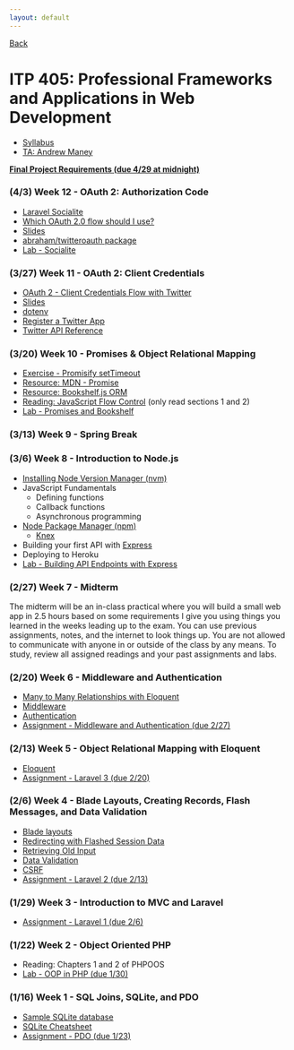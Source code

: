 ```yaml
---
layout: default
---
```


[Back](/teaching)

# ITP 405: Professional Frameworks and Applications in Web Development

* [Syllabus](http://web-app.usc.edu/soc/syllabus/20181/32074.pdf)
* [TA: Andrew Maney](mailto:amaney@usc.edu)

**[Final Project Requirements (due 4/29 at midnight)](/teaching/2018/final-project)**

<!-- * [Cookies vs Tokens: The Definitive Guide](https://auth0.com/blog/cookies-vs-tokens-definitive-guide/)
* https://stackoverflow.com/questions/14221722/set-cookie-on-browser-with-ajax-request-via-cors
* https://stackoverflow.com/questions/8863571/cors-request-why-are-the-cookies-not-sent -->

### (4/3) Week 12 - OAuth 2: Authorization Code

* [Laravel Socialite](https://laravel.com/docs/5.6/socialite)
* [Which OAuth 2.0 flow should I use?](https://auth0.com/docs/api-auth/which-oauth-flow-to-use)
* [Slides](https://docs.google.com/presentation/d/1rrt__h7W23TGJ2rFY3eigqf5kEvLPMlY_q-c_gf6nk0/edit?usp=sharing)
* [abraham/twitteroauth package](https://packagist.org/packages/abraham/twitteroauth)
* [Lab - Socialite](/teaching/2018/labs/socialite)

### (3/27) Week 11 - OAuth 2: Client Credentials

* [OAuth 2 - Client Credentials Flow with Twitter](https://developer.twitter.com/en/docs/basics/authentication/overview/application-only)
* [Slides](https://docs.google.com/presentation/d/1rrt__h7W23TGJ2rFY3eigqf5kEvLPMlY_q-c_gf6nk0/edit?usp=sharing)
* [dotenv](https://www.npmjs.com/package/dotenv)
* [Register a Twitter App](https://apps.twitter.com/)
* [Twitter API Reference](https://developer.twitter.com/en/docs/api-reference-index)

### (3/20) Week 10 - Promises & Object Relational Mapping

* [Exercise - Promisify setTimeout](/teaching/2018/exercises/promisify-setTimeout)
* [Resource: MDN - Promise](https://developer.mozilla.org/en-US/docs/Web/JavaScript/Reference/Global_Objects/Promise)
* [Resource: Bookshelf.js ORM](http://bookshelfjs.org/)
* [Reading: JavaScript Flow Control](https://thejsguy.com/javascript/node.js/2014/06/27/JavaScript-Flow-Control.html) (only read sections 1 and 2)
* [Lab - Promises and Bookshelf](/teaching/2018/labs/node2)

### (3/13) Week 9 - Spring Break

### (3/6) Week 8 - Introduction to Node.js

* [Installing Node Version Manager (nvm)](https://github.com/creationix/nvm)
* JavaScript Fundamentals
  * Defining functions
  * Callback functions
  * Asynchronous programming
* [Node Package Manager (npm)](https://www.npmjs.com/)
  * [Knex](https://www.npmjs.com/package/knex)
* Building your first API with [Express](https://expressjs.com/)
* Deploying to Heroku
* [Lab - Building API Endpoints with Express](/teaching/2018/labs/node1)

### (2/27) Week 7 - Midterm

The midterm will be an in-class practical where you will build a small web app in 2.5 hours based on some requirements I give you using things you learned in the weeks leading up to the exam. You can use previous assignments, notes, and the internet to look things up. You are not allowed to communicate with anyone in or outside of the class by any means. To study, review all assigned readings and your past assignments and labs.

### (2/20) Week 6 - Middleware and Authentication

* [Many to Many Relationships with Eloquent](https://laravel.com/docs/5.6/eloquent-relationships#many-to-many)
* [Middleware](https://laravel.com/docs/5.6/middleware)
* [Authentication](https://laravel.com/docs/5.6/authentication)
* [Assignment - Middleware and Authentication (due 2/27)](/teaching/2018/assignments/middleware-and-authentication)

### (2/13) Week 5 - Object Relational Mapping with Eloquent

* [Eloquent](https://laravel.com/docs/5.6/eloquent)
* [Assignment - Laravel 3 (due 2/20)](/teaching/2018/assignments/laravel3)

### (2/6) Week 4 - Blade Layouts, Creating Records, Flash Messages, and Data Validation

* [Blade layouts](https://laravel.com/docs/5.5/blade#defining-a-layout)
* [Redirecting with Flashed Session Data](https://laravel.com/docs/5.5/responses#redirecting-with-flashed-session-data)
* [Retrieving Old Input](https://laravel.com/docs/5.5/requests#old-input)
* [Data Validation](https://laravel.com/docs/5.5/validation#manually-creating-validators)
* [CSRF](https://laravel.com/docs/5.5/csrf)
* [Assignment - Laravel 2 (due 2/13)](/teaching/2018/assignments/laravel2)

### (1/29) Week 3 - Introduction to MVC and Laravel

* [Assignment - Laravel 1 (due 2/6)](/teaching/2018/assignments/laravel1)

### (1/22) Week 2 - Object Oriented PHP

* Reading: Chapters 1 and 2 of PHPOOS
* [Lab - OOP in PHP (due 1/30)](https://bitbucket.org/skaterdav85/itp405-oop-spring-2018)

### (1/16) Week 1 - SQL Joins, SQLite, and PDO

* [Sample SQLite database](http://www.sqlitetutorial.net/sqlite-sample-database/)
* [SQLite Cheatsheet](/tutorials/sqlite)
* [Assignment - PDO (due 1/23)](/teaching/2018/assignments/pdo)
